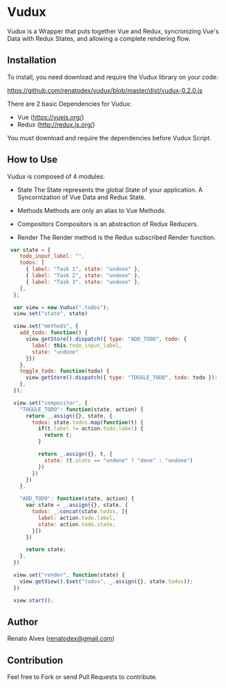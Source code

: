 # Vudux

Vudux is a Wrapper that puts together Vue and Redux, syncronizing Vue's Data with Redux States, and allowing a complete rendering flow.

## Installation

To install, you need download and require the Vudux library on your code:

https://github.com/renatodex/vudux/blob/master/dist/vudux-0.2.0.js

There are 2 basic Dependencies for Vudux:
- Vue (https://vuejs.org/)
- Redux (http://redux.js.org/)

You must download and require the dependencies before Vudux Script.

## How to Use

Vudux is composed of 4 modules:

- State
The State represents the global State of your application. A Syncornization of Vue Data and Redux State.

- Methods
Methods are only an alias to Vue Methods.

- Compositors
Compositors is an abstraction of Redux Reducers.

- Render
The Render method is the Redux subscribed Render function. 

```javascript
 var state = {
    todo_input_label: "",
    todos: [
      { label: "Task 1", state: "undone" },
      { label: "Task 2", state: "undone" },
      { label: "Task 3", state: "undone" },
    ],
  };

  var view = new Vudux(".todos");
  view.set("state", state)

  view.set("methods", {
    add_todo: function() {
      view.getStore().dispatch({ type: "ADD_TODO", todo: {
        label: this.todo_input_label,
        state: "undone"
      }})
    },
    toggle_todo: function(todo) {
      view.getStore().dispatch({ type: "TOGGLE_TODO", todo: todo });
    },
  });

  view.set("compositor", {
    "TOGGLE_TODO": function(state, action) {
      return _.assign({}, state, {
        todos: state.todos.map(function(t) {
          if(t.label != action.todo.label) {
            return t;
          }

          return _.assign({}, t, {
            state: (t.state == "undone" ? "done" : "undone")
          })
        })
      })
    },

    "ADD_TODO": function(state, action) {
      var state = _.assign({}, state, {
        todos: _.concat(state.todos, [{
          label: action.todo.label,
          state: action.todo.state,
        }])
      })

      return state;
    },
  })

  view.set("render", function(state) {
    view.getView().$set("todos", _.assign({}, state.todos));
  })

  view.start();
```

## Author

Renato Alves (renatodex@gmail.com)

## Contribution

Feel free to Fork or send Pull Requests to contribute.
